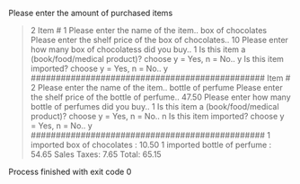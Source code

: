 Please enter the amount of purchased items
>2
Item # 1
Please enter the name of the item..
>box of chocolates
Please enter the shelf price of the box of chocolates..
>10
Please enter how many box of chocolatess did you buy..
>1
Is this item a (book/food/medical product)? choose y = Yes, n = No..
>y
Is this item imported? choose y = Yes, n = No..
>y
###############################################
Item # 2
Please enter the name of the item..
>bottle of perfume
Please enter the shelf price of the bottle of perfume..
>47.50
Please enter how many bottle of perfumes did you buy..
>1
Is this item a (book/food/medical product)? choose y = Yes, n = No..
>n
Is this item imported? choose y = Yes, n = No..
>y
###############################################
1 imported box of chocolates : 10.50 
1 imported bottle of perfume : 54.65 
Sales Taxes: 7.65 
Total: 65.15 

Process finished with exit code 0
